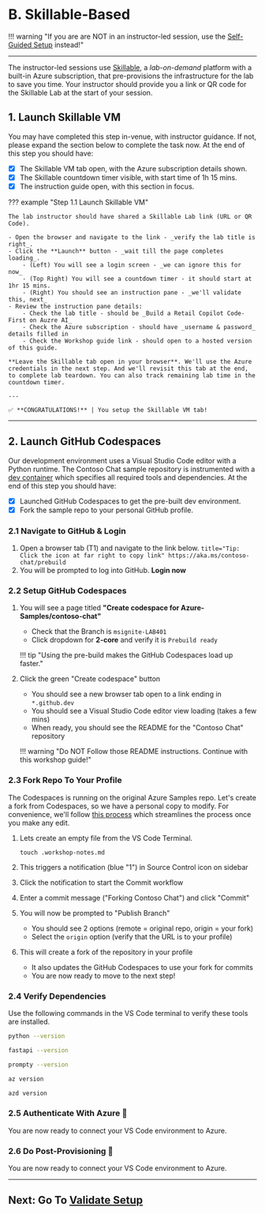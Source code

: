 # B. Skillable-Based 

!!! warning "If you are are NOT in an instructor-led session, use the [Self-Guided Setup](./01-Self-Guided.md) instead!"

---

The instructor-led sessions use [Skillable](https://skillable.com), a _lab-on-demand_ platform with a built-in Azure subscription, that pre-provisions the infrastructure for the lab to save you time. Your instructor should provide you a link or QR code for the Skillable Lab at the start of your session.

## 1. Launch Skillable VM

You may have completed this step in-venue, with instructor guidance. If not, please expand the section below to complete the task now. At the end of this step you should have:

- [X] The Skillable VM tab open, with the Azure subscription details shown.
- [X] The Skillable countdown timer visible, with start time of 1h 15 mins.
- [X] The instruction guide open, with this section in focus.

??? example "Step 1.1 Launch Skillable VM"

    The lab instructor should have shared a Skillable Lab link (URL or QR Code).

    - Open the browser and navigate to the link - _verify the lab title is right_.
    - Click the **Launch** button - _wait till the page completes loading_.
        - (Left) You will see a login screen - _we can ignore this for now_
        - (Top Right) You will see a countdown timer - it should start at 1hr 15 mins. 
        - (Right) You should see an instruction pane - _we'll validate this, next_
    - Review the instruction pane details:
        - Check the lab title - should be _Build a Retail Copilot Code-First on Auzre AI_
        - Check the Azure subscription - should have _username & password_ details filled in
        - Check the Workshop guide link - should open to a hosted version of this guide.
     
    **Leave the Skillable tab open in your browser**. We'll use the Azure credentials in the next step. And we'll revisit this tab at the end, to complete lab teardown. You can also track remaining lab time in the countdown timer.

    ---

    ✅ **CONGRATULATIONS!** | You setup the Skillable VM tab!

---

## 2. Launch GitHub Codespaces

Our development environment uses a Visual Studio Code editor with a Python runtime. The Contoso Chat sample repository is instrumented with a [dev container](https://containers.dev) which specifies all required tools and dependencies. At the end of this step you should have:

- [X] Launched GitHub Codespaces to get the pre-built dev environment.
- [X] Fork the sample repo to your personal GitHub profile.

### 2.1 Navigate to GitHub & Login

1. Open a browser tab (T1) and navigate to the link below.
        ``` title="Tip: Click the icon at far right to copy link"
        https://aka.ms/contoso-chat/prebuild
        ```
1. You will be prompted to log into GitHub. **Login now**

### 2.2 Setup GitHub Codespaces

1. You will see a page titled **"Create codespace for Azure-Samples/contoso-chat"**
    - Check that the Branch is `msignite-LAB401`
    - Click dropdown for **2-core** and verify it is `Prebuild ready`

    !!! tip "Using the pre-build makes the GitHub Codespaces load up faster."

1. Click the green "Create codespace" button
    - You should see a new browser tab open to a link ending in `*.github.dev`
    - You should see a Visual Studio Code editor view loading (takes a few mins)
    - When ready, you should see the README for the "Contoso Chat" repository
    
    !!! warning "Do NOT Follow those README instructions. Continue with this workshop guide!"

### 2.3 Fork Repo To Your Profile

The Codespaces is running on the original Azure Samples repo. Let's create a fork from Codespaces, so we have a personal copy to modify. For convenience, we'll follow [this process](https://docs.github.com/codespaces/developing-in-a-codespace/creating-a-codespace-from-a-template#publishing-to-a-repository-on-github) which streamlines the process once you make any edit.

1. Lets create an empty file from the VS Code Terminal.

    ``` title="Tip: Click the icon at far right to copy command"
    touch .workshop-notes.md
    ```

1. This triggers a notification (blue "1") in Source Control icon on sidebar
1. Click the notification to start the Commit workflow 
1. Enter a commit message ("Forking Contoso Chat") and click "Commit"
1. You will now be prompted to "Publish Branch" 
    - You should see 2 options (remote = original repo, origin = your fork)
    - Select the `origin` option (verify that the URL is to your profile)
1. This will create a fork of the repository in your profile
    - It also updates the GitHub Codespaces to use your fork for commits
    - You are now ready to move to the next step!

### 2.4 Verify Dependencies

Use the following commands in the VS Code terminal to verify these tools are installed.

```bash
python --version
```
```bash
fastapi --version
```
```bash
prompty --version
```
```bash
az version
```
```bash
azd version
```


### 2.5 Authenticate With Azure 🚨

You are now ready to connect your VS Code environment to Azure.

### 2.6 Do Post-Provisioning 🚨

You are now ready to connect your VS Code environment to Azure.

---

## Next: Go To [Validate Setup](./03-Validation.md)
